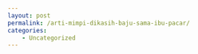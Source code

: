 ```yaml
---
layout: post
permalink: /arti-mimpi-dikasih-baju-sama-ibu-pacar/
categories:
    - Uncategorized
---
```


